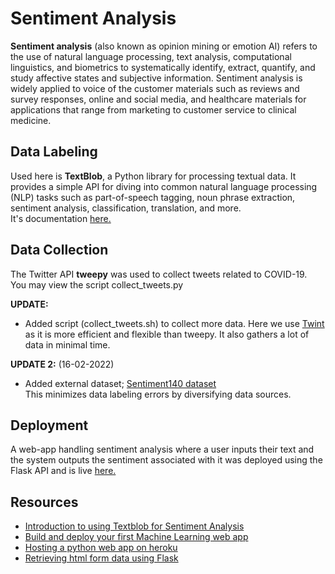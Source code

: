 # **Sentiment Analysis**

**Sentiment analysis** (also known as opinion mining or emotion AI) refers to the use of natural language processing, text analysis, computational linguistics, and biometrics to systematically identify, extract, quantify, and study affective states and subjective information. Sentiment analysis is widely applied to voice of the customer materials such as reviews and survey responses, online and social media, and healthcare materials for applications that range from marketing to customer service to clinical medicine.

## **Data Labeling**
Used here is **TextBlob**, a Python library for processing textual data. It provides a simple API for diving into common natural language processing (NLP) tasks such as part-of-speech tagging, noun phrase extraction, sentiment analysis, classification, translation, and more.  
It's documentation [here.](https://textblob.readthedocs.io/en/dev/index.html)

## **Data Collection**

The Twitter API **tweepy** was used to collect tweets related to COVID-19.  
You may view the script collect_tweets.py

**UPDATE:**  
- Added script (collect_tweets.sh) to collect more data. Here we use [Twint](https://github.com/twintproject/twint) as it is more efficient and flexible than tweepy. It also gathers a lot of data in minimal time.

**UPDATE 2:** (16-02-2022)
- Added external dataset; [Sentiment140 dataset](https://www.kaggle.com/kazanova/sentiment140)  
This minimizes data labeling errors by diversifying data sources.

## **Deployment**
A web-app handling sentiment analysis where a user inputs their text and the system outputs the sentiment associated with it was deployed using the Flask API and is live [here.](https://sentlysis.herokuapp.com/)

## **Resources**

- [Introduction to using Textblob for Sentiment Analysis](https://towardsdatascience.com/having-fun-with-textblob-7e9eed783d3f)
- [Build and deploy your first Machine Learning web app](https://towardsdatascience.com/build-and-deploy-your-first-machine-learning-web-app-e020db344a99)
- [Hosting a python web app on heroku](https://dev.to/towernter/hosting-a-python-django-web-application-on-heroku-2i48)
- [Retrieving html form data using Flask](https://www.geeksforgeeks.org/retrieving-html-from-data-using-flask/)
